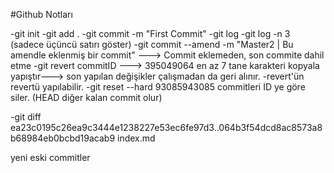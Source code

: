 
#Github Notları

-git init
-git add .
-git commit -m "First Commit"
-git log
-git log -n 3 (sadece üçüncü satırı göster) 
-git commit --amend -m "Master2 | Bu amendle eklenmiş bir commit" ---> Commit eklemeden, son commite dahil etme
-git revert commitID ---> 395049064 en az 7 tane karakteri kopyala yapıştır---> son yapılan değişikler çalışmadan da geri alınır. 
-revert'ün revertü yapılabilir.
-git reset --hard 93085943085 commitleri ID ye göre siler. (HEAD diğer kalan commit olur)

-git diff ea23c0195c26ea9c3444e1238227e53ec6fe97d3..064b3f54dcd8ac8573a8b68984eb0bcbd19acab9 index.md

yeni eski commitler


